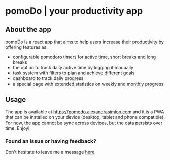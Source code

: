 # pomoDo | your productivity app

## About the app

pomoDo is a react app that aims to help users increase their productivity by offering features as:

- configurable pomodoro timers for active time, short breaks and long breaks
- the option to track daily active time by logging it manually
- task system with filters to plan and achieve different goals
- dashboard to track daily progress
- a special page with extended statistics on weekly and monthly progress

## Usage

The app is available at https://pomodo.alexandrasimion.com and it is a PWA that can be installed on your device (desktop, tablet and phone compatible). For now, the app cannot be sync across devices, but the data persists over time. Enjoy!

### Found an issue or having feedback?

Don't hesitate to leave me a message [here](https://alexandrasimion.com/#section-contact)
